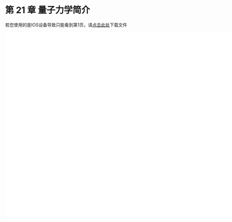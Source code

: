# 第 21 章 量子力学简介

<object data="大学物理 第 21 章.pdf" type="application/pdf" width="150%" height="800">
    <p>若您使用的是IOS设备导致只能看到第1页，请<a href="大学物理 第 21 章.pdf">点击此处</a>下载文件</p>
    <iframe src="大学物理 第 21 章.pdf#navpanes=0" width="500%" height="600" frameborder="0"></iframe>
    
</object>